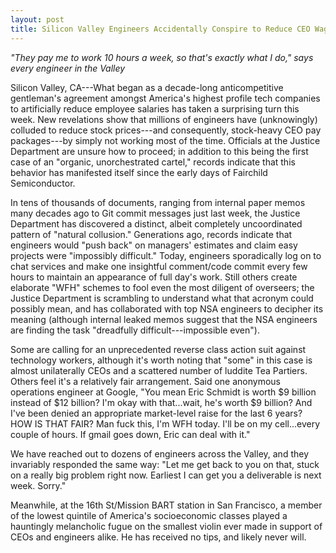 ```yaml
---
layout: post
title: Silicon Valley Engineers Accidentally Conspire to Reduce CEO Wages by Not Really Working Most of the Time
---
```


*"They pay me to work 10 hours a week, so that's exactly what I do," says every engineer in the Valley*

Silicon Valley, CA---What began as a decade-long anticompetitive gentleman's agreement amongst America's highest profile tech companies to artificially reduce employee salaries has taken a surprising turn this week. New revelations show that millions of engineers have (unknowingly) colluded to reduce stock prices---and consequently, stock-heavy CEO pay packages---by simply not working most of the time. Officials at the Justice Department are unsure how to proceed; in addition to this being the first case of an "organic, unorchestrated cartel," records indicate that this behavior has manifested itself since the early days of Fairchild Semiconductor.

In tens of thousands of documents, ranging from internal paper memos many decades ago to Git commit messages just last week, the Justice Department has discovered a distinct, albeit completely uncoordinated pattern of "natural collusion." Generations ago, records indicate that engineers would "push back" on managers' estimates and claim easy projects were "impossibly difficult." Today, engineers sporadically log on to chat services and make one insightful comment/code commit every few hours to maintain an appearance of full day's work. Still others create elaborate "WFH" schemes to fool even the most diligent of overseers; the Justice Department is scrambling to understand what that acronym could possibly mean, and has collaborated with top NSA engineers to decipher its meaning (although internal leaked memos suggest that the NSA engineers are finding the task "dreadfully difficult---impossible even").

Some are calling for an unprecedented reverse class action suit against technology workers, although it's worth noting that "some" in this case is almost unilaterally CEOs and a scattered number of luddite Tea Partiers. Others feel it's a relatively fair arrangement. Said one anonymous operations engineer at Google, "You mean Eric Schmidt is worth $9 billion instead of $12 billion? I'm okay with that...wait, he's worth $9 billion? And I've been denied an appropriate market-level raise for the last 6 years? HOW IS THAT FAIR? Man fuck this, I'm WFH today. I'll be on my cell...every couple of hours. If gmail goes down, Eric can deal with it."

We have reached out to dozens of engineers across the Valley, and they invariably responded the same way: "Let me get back to you on that, stuck on a really big problem right now. Earliest I can get you a deliverable is next week. Sorry."

Meanwhile, at the 16th St/Mission BART station in San Francisco, a member of the lowest quintile of America's socioeconomic classes played a hauntingly melancholic fugue on the smallest violin ever made in support of CEOs and engineers alike. He has received no tips, and likely never will.
